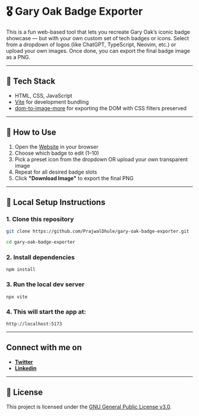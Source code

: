 # 🎖️ Gary Oak Badge Exporter

This is a fun web-based tool that lets you recreate Gary Oak’s iconic badge showcase — but with your own custom set of tech badges or icons. Select from a dropdown of logos (like ChatGPT, TypeScript, Neovim, etc.) or upload your own images. Once done, you can export the final badge image as a PNG.

---

## 🧰 Tech Stack

- HTML, CSS, JavaScript
- [Vite](https://vitejs.dev/) for development bundling
- [dom-to-image-more](https://www.npmjs.com/package/dom-to-image-more) for exporting the DOM with CSS filters preserved

---

## 🚀 How to Use

1. Open the [Website](https://gary-oak-badges.vercel.app/) in your browser
2. Choose which badge to edit (1–10)
3. Pick a preset icon from the dropdown OR upload your own transparent image
4. Repeat for all desired badge slots
5. Click **"Download Image"** to export the final PNG

---

## 🔧 Local Setup Instructions

### 1. Clone this repository

```bash
git clone https://github.com/PrajwalDhule/gary-oak-badge-exporter.git

cd gary-oak-badge-exporter
```

### 2. Install dependencies
```
npm install
```
### 3. Run the local dev server
```
npx vite
```
### 4. This will start the app at:
```
http://localhost:5173
```

---

## Connect with me on

- <a href="https://twitter.com/prajwaldhule36" target="_blank" rel="noopener noreferrer">**Twitter**</a>
- <a href="https://www.linkedin.com/in/prajwal-dhule" target="_blank" rel="noopener noreferrer">**Linkedin**</a>

--- 

## 📝 License

This project is licensed under the [GNU General Public License v3.0](LICENSE).